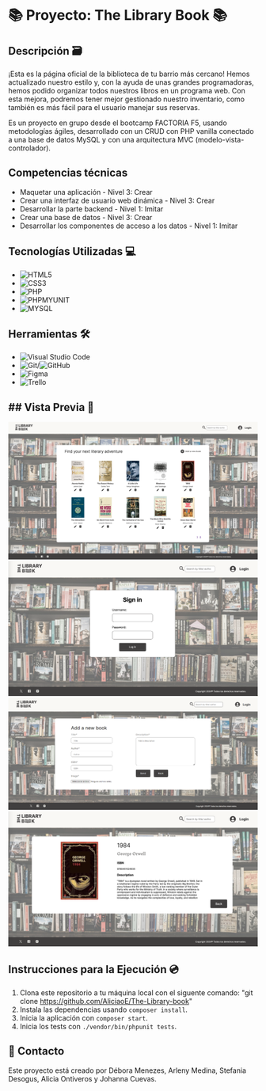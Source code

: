 # 📚 Proyecto: The Library Book 📚

## Descripción 🗃

¡Esta es la página oficial de la biblioteca de tu barrio más cercano! Hemos actualizado nuestro estilo y, con la ayuda de unas grandes programadoras, hemos podido organizar todos nuestros libros en un programa web. Con esta mejora, podremos tener mejor gestionado nuestro inventario, como también es más fácil para el usuario manejar sus reservas.

Es un proyecto en grupo desde el bootcamp FACTORIA F5, usando metodologías ágiles, desarrollado con un CRUD con PHP vanilla conectado a una base de datos MySQL y con una arquitectura MVC (modelo-vista-controlador). 

## Competencias técnicas

- Maquetar una aplicación - Nivel 3: Crear
- Crear una interfaz de usuario web dinámica - Nivel 3: Crear
- Desarrollar la parte backend - Nivel 1: Imitar
- Crear una base de datos - Nivel 3: Crear
- Desarrollar los componentes de acceso a los datos - Nivel 1: Imitar


## Tecnologías Utilizadas 💻

- ![HTML5](https://img.shields.io/badge/HTML5-E34F26?logo=html5&logoColor=white&style=flat)
- ![CSS3](https://img.shields.io/badge/CSS3-1572B6?logo=css3&logoColor=white&style=flat)
- ![PHP](https://img.shields.io/badge/PHP-777BB3?logo=php&logoColor=white&style=flat)
- ![PHPMYUNIT](https://img.shields.io/badge/phpmyunit-AEB2D5?logo=phpmyunit&logoColor=white&style=flat)
- ![MYSQL](https://img.shields.io/badge/mysql-00758F?logo=phpmt&logoColor=white&style=flat)

## Herramientas 🛠

- ![Visual Studio Code](https://img.shields.io/badge/VS%20Code-007ACC?logo=visual-studio-code&logoColor=white&style=flat)
- ![Git](https://img.shields.io/badge/Git-F05032?logo=git&logoColor=white&style=flat)/![GitHub](https://img.shields.io/badge/GitHub-181717?logo=github&logoColor=white&style=flat)
- ![Figma](https://img.shields.io/badge/Figma-F24E1E?style=for-the-badge&logo=figma&logoColor=white)
- ![Trello](https://img.shields.io/badge/Trello-0079BF?style=for-the-badge&logo=trello&logoColor=white)


## ## Vista Previa 🌠 

![Pagina-principal](/assets/images/screenshots/index.png)
![User-login](/assets/images/screenshots/login.png)
![Pagina-formulario](/assets/images/screenshots/formulario-libros.png)
![Pagina-detalles](/assets/images/screenshots/detalles-libro.png)

## Instrucciones para la Ejecución 💿

1. Clona este repositorio a tu máquina local con el siguente comando: "git clone https://github.com/AliciaoE/The-Library-book"
2. Instala las dependencias usando `composer install`.
3. Inicia la aplicación con `composer start`.
4. Inicia los tests con `./vendor/bin/phpunit tests`.

##  📧 Contacto
Este proyecto está creado por Débora Menezes, Arleny Medina, Stefania Desogus, Alicia Ontiveros y Johanna Cuevas.